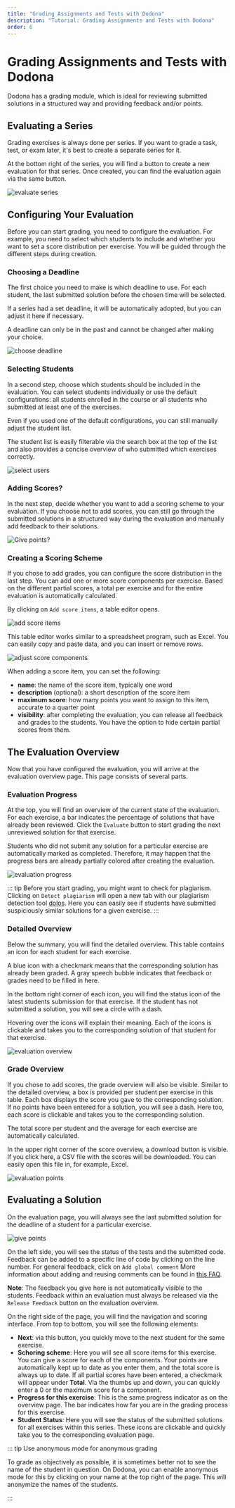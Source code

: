 ```yaml
---
title: "Grading Assignments and Tests with Dodona"
description: "Tutorial: Grading Assignments and Tests with Dodona"
order: 6
---
```


# Grading Assignments and Tests with Dodona

Dodona has a grading module, which is ideal for reviewing submitted solutions in a structured way and providing feedback and/or points.

## Evaluating a Series

Grading exercises is always done per series.
If you want to grade a task, test, or exam later, it's best to create a separate series for it.

At the bottom right of the series, you will find a button to create a new evaluation for that series.
Once created, you can find the evaluation again via the same button.

![evaluate series](./staff.evaluate_series.png)

## Configuring Your Evaluation

Before you can start grading, you need to configure the evaluation.
For example, you need to select which students to include and whether you want to set a score distribution per exercise.
You will be guided through the different steps during creation.

### Choosing a Deadline

The first choice you need to make is which deadline to use.
For each student, the last submitted solution before the chosen time will be selected.

If a series had a set deadline, it will be automatically adopted, but you can adjust it here if necessary.

A deadline can only be in the past and cannot be changed after making your choice.

![choose deadline](./staff.choose_deadline.png)

### Selecting Students

In a second step, choose which students should be included in the evaluation.
You can select students individually or use the default configurations:
all students enrolled in the course or all students who submitted at least one of the exercises.

Even if you used one of the default configurations, you can still manually adjust the student list.

The student list is easily filterable via the search box at the top of the list and also provides a concise overview of who submitted which exercises correctly.

![select users](./staff.select_users.png)

### Adding Scores?

In the next step, decide whether you want to add a scoring scheme to your evaluation.
If you choose not to add scores, you can still go through the submitted solutions in a structured way during the evaluation and manually add feedback to their solutions.

![Give points?](./staff.give_points.png)

### Creating a Scoring Scheme

If you chose to add grades, you can configure the score distribution in the last step.
You can add one or more score components per exercise.
Based on the different partial scores, a total per exercise and for the entire evaluation is automatically calculated.

By clicking on `Add score items`, a table editor opens.

![add score items](./staff.add_score_items.png)

This table editor works similar to a spreadsheet program, such as Excel.
You can easily copy and paste data, and you can insert or remove rows.

![adjust score components](./staff.score_items.png)

When adding a score item, you can set the following:
* **name**: the name of the score item, typically one word
* **description** (optional): a short description of the score item
* **maximum score**: how many points you want to assign to this item, accurate to a quarter point
* **visibility**: after completing the evaluation, you can release all feedback and grades to the students. You have the option to hide certain partial scores from them.

## The Evaluation Overview

Now that you have configured the evaluation, you will arrive at the evaluation overview page.
This page consists of several parts.

### Evaluation Progress

At the top, you will find an overview of the current state of the evaluation.
For each exercise, a bar indicates the percentage of solutions that have already been reviewed.
Click the `Evaluate` button to start grading the next unreviewed solution for that exercise.

Students who did not submit any solution for a particular exercise are automatically marked as completed.
Therefore, it may happen that the progress bars are already partially colored after creating the evaluation.

![evaluation progress](./staff.evaluation_progress.png)

::: tip
Before you start grading, you might want to check for plagiarism.
Clicking on `Detect plagiarism` will open a new tab with our plagiarism detection tool [dolos](https://dolos.ugent.be/).
Here you can easily see if students have submitted suspiciously similar solutions for a given exercise.
:::

### Detailed Overview

Below the summary, you will find the detailed overview.
This table contains an icon for each student for each exercise.

A blue icon with a checkmark means that the corresponding solution has already been graded.
A gray speech bubble indicates that feedback or grades need to be filled in here.

In the bottom right corner of each icon, you will find the status icon of the latest students submission for that exercise.
If the student has not submitted a solution, you will see a circle with a dash.

Hovering over the icons will explain their meaning. Each of the icons is clickable and takes you to the corresponding solution of that student for that exercise.

![evaluation overview](./staff.evaluation_overview.png)

### Grade Overview

If you chose to add scores, the grade overview will also be visible.
Similar to the detailed overview, a box is provided per student per exercise in this table.
Each box displays the score you gave to the corresponding solution.
If no points have been entered for a solution, you will see a dash.
Here too, each score is clickable and takes you to the corresponding solution.

The total score per student and the average for each exercise are automatically calculated.

In the upper right corner of the score overview, a download button is visible.
If you click here, a CSV file with the scores will be downloaded.
You can easily open this file in, for example, Excel.

![evaluation points](./staff.evaluation_grades.png)

## Evaluating a Solution

On the evaluation page, you will always see the last submitted solution for the deadline of a student for a particular exercise.

![give points](./staff.give_grades.png)

On the left side, you will see the status of the tests and the submitted code.
Feedback can be added to a specific line of code by clicking on the line number.
For general feedback, click on `Add global comment`
More information about adding and reusing comments can be found in [this FAQ](/en/faq/annotations#how-can-i-comment-on-a-students-submission).

**Note**: The feedback you give here is not automatically visible to the students.
Feedback within an evaluation must always be released via the `Release Feedback` button on the evaluation overview.

On the right side of the page, you will find the navigation and scoring interface.
From top to bottom, you will see the following elements:
* **Next**: via this button, you quickly move to the next student for the same exercise.
* **Schoring scheme**: Here you will see all score items for this exercise. You can give a score for each of the components. Your points are automatically kept up to date as you enter them, and the total score is always up to date. If all partial scores have been entered, a checkmark will appear under **Total**. Via the thumbs up and down, you can quickly enter a 0 or the maximum score for a component.
* **Progress for this exercise**: This is the same progress indicator as on the overview page. The bar indicates how far you are in the grading process for this exercise.
* **Student Status**: Here you will see the status of the submitted solutions for all exercises within this series. These icons are clickable and quickly take you to the corresponding evaluation page.

::: tip Use anonymous mode for anonymous grading

To grade as objectively as possible, it is sometimes better not to see the name of the student in question.
On Dodona, you can enable anonymous mode for this by clicking on your name at the top right of the page.
This will anonymize the names of the students.

:::
